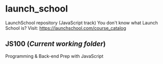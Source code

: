 # launch_school

LaunchSchool repository (JavaScript track)
You don't know what Launch School is? Visit: https://launchschool.com/course_catalog

## JS100 (*Current working folder*)

Programming & Back-end Prep with JavaScript
